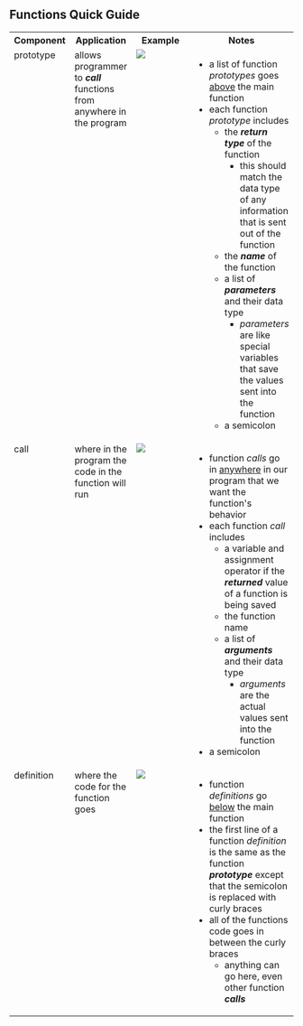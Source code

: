 <style>
    table{
        width:100%;
    }
    td{
        vertical-align: top;
    }
    img{
        height: auto;
        max-width: 100%;
    }
</style>

<h2>Functions Quick Guide</h2>
<table>
    <tr>
        <th>Component</th>
        <th>Application</th>
        <th style="width:40%">Example</th>
        <th style="width:35%">Notes</th>
    </tr>
    <tr>
        <td>prototype</td>
        <td>allows programmer to <strong><em>call</em></strong> functions from anywhere in the program</td>
        <td><img src="https://github.com/user-attachments/assets/4942f79b-db38-4ac6-acc7-1e02071f3bed"></td>
        <td>
          <ul>
            <li>a list of function <em>prototypes</em> goes <u>above</u> the main function</li>
            <li>each function <em>prototype</em> includes
              <ul>
                <li>the <strong><em>return type</em></strong> of the function
                  <ul>
                    <li>this should match the data type of any information that is sent out of the function</li>
                  </ul>
                </li>
                <li>the <strong><em>name</em></strong> of the function</li>
                <li>a list of <strong><em>parameters</em></strong> and their data type
                  <ul>
                    <li><em>parameters</em> are like special variables that save the values sent into the function</li>
                  </ul>
                </li>
                <li>a semicolon</li>
              </ul>
            </li>
          </ul>
        </td>
    </tr>
    <tr>
        <td>call</td>
        <td>where in the program the code in the function will run</td>
        <td><img src="https://github.com/user-attachments/assets/eb625dc0-21e0-4fed-a0d9-70d1cf845c29"></td>
        <td>
          <ul>
            <li>function <em>calls</em> go in <u>anywhere</u> in our program that we want the function's behavior</li>
            <li>each function <em>call</em> includes
              <ul>
                <li>a variable and assignment operator if the <strong><em>returned</em></strong> value of a function is being saved</li>
                <li>the function name</li>
                <li>a list of <strong><em>arguments</em></strong> and their data type
                  <ul>
                    <li><em>arguments</em> are the actual values sent into the function</li>
                  </ul>
                </li>
              </ul>
            <li>a semicolon</li>
          </ul>
        </td>
    </tr>
    <tr>
        <td>definition</td>
        <td>where the code for the function goes</td>
        <td><img src="https://github.com/user-attachments/assets/58abfa39-7436-4f8a-a378-778c944117ab"></td>
        <td>
          <ul>
            <li>function <em>definitions</em> go <u>below</u> the main function</li>
            <li>the first line of a function <em>definition</em> is the same as the function <strong><em>prototype</em></strong> except that the semicolon is replaced with curly braces</li>
            <li>all of the functions code goes in between the curly braces
              <ul>
                <li>anything can go here, even other function <strong><em>calls</em></strong></li>
              </ul>
            </li>
          </ul>
        </td>
    </tr>
</table>
